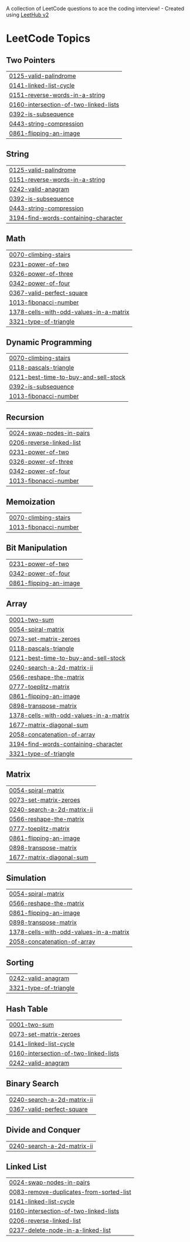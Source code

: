 A collection of LeetCode questions to ace the coding interview! - Created using [LeetHub v2](https://github.com/arunbhardwaj/LeetHub-2.0)
<!---LeetCode Topics Start-->
# LeetCode Topics
## Two Pointers
|  |
| ------- |
| [0125-valid-palindrome](https://github.com/adarshh1211/LeetCode/tree/master/0125-valid-palindrome) |
| [0141-linked-list-cycle](https://github.com/adarshh1211/LeetCode/tree/master/0141-linked-list-cycle) |
| [0151-reverse-words-in-a-string](https://github.com/adarshh1211/LeetCode/tree/master/0151-reverse-words-in-a-string) |
| [0160-intersection-of-two-linked-lists](https://github.com/adarshh1211/LeetCode/tree/master/0160-intersection-of-two-linked-lists) |
| [0392-is-subsequence](https://github.com/adarshh1211/LeetCode/tree/master/0392-is-subsequence) |
| [0443-string-compression](https://github.com/adarshh1211/LeetCode/tree/master/0443-string-compression) |
| [0861-flipping-an-image](https://github.com/adarshh1211/LeetCode/tree/master/0861-flipping-an-image) |
## String
|  |
| ------- |
| [0125-valid-palindrome](https://github.com/adarshh1211/LeetCode/tree/master/0125-valid-palindrome) |
| [0151-reverse-words-in-a-string](https://github.com/adarshh1211/LeetCode/tree/master/0151-reverse-words-in-a-string) |
| [0242-valid-anagram](https://github.com/adarshh1211/LeetCode/tree/master/0242-valid-anagram) |
| [0392-is-subsequence](https://github.com/adarshh1211/LeetCode/tree/master/0392-is-subsequence) |
| [0443-string-compression](https://github.com/adarshh1211/LeetCode/tree/master/0443-string-compression) |
| [3194-find-words-containing-character](https://github.com/adarshh1211/LeetCode/tree/master/3194-find-words-containing-character) |
## Math
|  |
| ------- |
| [0070-climbing-stairs](https://github.com/adarshh1211/LeetCode/tree/master/0070-climbing-stairs) |
| [0231-power-of-two](https://github.com/adarshh1211/LeetCode/tree/master/0231-power-of-two) |
| [0326-power-of-three](https://github.com/adarshh1211/LeetCode/tree/master/0326-power-of-three) |
| [0342-power-of-four](https://github.com/adarshh1211/LeetCode/tree/master/0342-power-of-four) |
| [0367-valid-perfect-square](https://github.com/adarshh1211/LeetCode/tree/master/0367-valid-perfect-square) |
| [1013-fibonacci-number](https://github.com/adarshh1211/LeetCode/tree/master/1013-fibonacci-number) |
| [1378-cells-with-odd-values-in-a-matrix](https://github.com/adarshh1211/LeetCode/tree/master/1378-cells-with-odd-values-in-a-matrix) |
| [3321-type-of-triangle](https://github.com/adarshh1211/LeetCode/tree/master/3321-type-of-triangle) |
## Dynamic Programming
|  |
| ------- |
| [0070-climbing-stairs](https://github.com/adarshh1211/LeetCode/tree/master/0070-climbing-stairs) |
| [0118-pascals-triangle](https://github.com/adarshh1211/LeetCode/tree/master/0118-pascals-triangle) |
| [0121-best-time-to-buy-and-sell-stock](https://github.com/adarshh1211/LeetCode/tree/master/0121-best-time-to-buy-and-sell-stock) |
| [0392-is-subsequence](https://github.com/adarshh1211/LeetCode/tree/master/0392-is-subsequence) |
| [1013-fibonacci-number](https://github.com/adarshh1211/LeetCode/tree/master/1013-fibonacci-number) |
## Recursion
|  |
| ------- |
| [0024-swap-nodes-in-pairs](https://github.com/adarshh1211/LeetCode/tree/master/0024-swap-nodes-in-pairs) |
| [0206-reverse-linked-list](https://github.com/adarshh1211/LeetCode/tree/master/0206-reverse-linked-list) |
| [0231-power-of-two](https://github.com/adarshh1211/LeetCode/tree/master/0231-power-of-two) |
| [0326-power-of-three](https://github.com/adarshh1211/LeetCode/tree/master/0326-power-of-three) |
| [0342-power-of-four](https://github.com/adarshh1211/LeetCode/tree/master/0342-power-of-four) |
| [1013-fibonacci-number](https://github.com/adarshh1211/LeetCode/tree/master/1013-fibonacci-number) |
## Memoization
|  |
| ------- |
| [0070-climbing-stairs](https://github.com/adarshh1211/LeetCode/tree/master/0070-climbing-stairs) |
| [1013-fibonacci-number](https://github.com/adarshh1211/LeetCode/tree/master/1013-fibonacci-number) |
## Bit Manipulation
|  |
| ------- |
| [0231-power-of-two](https://github.com/adarshh1211/LeetCode/tree/master/0231-power-of-two) |
| [0342-power-of-four](https://github.com/adarshh1211/LeetCode/tree/master/0342-power-of-four) |
| [0861-flipping-an-image](https://github.com/adarshh1211/LeetCode/tree/master/0861-flipping-an-image) |
## Array
|  |
| ------- |
| [0001-two-sum](https://github.com/adarshh1211/LeetCode/tree/master/0001-two-sum) |
| [0054-spiral-matrix](https://github.com/adarshh1211/LeetCode/tree/master/0054-spiral-matrix) |
| [0073-set-matrix-zeroes](https://github.com/adarshh1211/LeetCode/tree/master/0073-set-matrix-zeroes) |
| [0118-pascals-triangle](https://github.com/adarshh1211/LeetCode/tree/master/0118-pascals-triangle) |
| [0121-best-time-to-buy-and-sell-stock](https://github.com/adarshh1211/LeetCode/tree/master/0121-best-time-to-buy-and-sell-stock) |
| [0240-search-a-2d-matrix-ii](https://github.com/adarshh1211/LeetCode/tree/master/0240-search-a-2d-matrix-ii) |
| [0566-reshape-the-matrix](https://github.com/adarshh1211/LeetCode/tree/master/0566-reshape-the-matrix) |
| [0777-toeplitz-matrix](https://github.com/adarshh1211/LeetCode/tree/master/0777-toeplitz-matrix) |
| [0861-flipping-an-image](https://github.com/adarshh1211/LeetCode/tree/master/0861-flipping-an-image) |
| [0898-transpose-matrix](https://github.com/adarshh1211/LeetCode/tree/master/0898-transpose-matrix) |
| [1378-cells-with-odd-values-in-a-matrix](https://github.com/adarshh1211/LeetCode/tree/master/1378-cells-with-odd-values-in-a-matrix) |
| [1677-matrix-diagonal-sum](https://github.com/adarshh1211/LeetCode/tree/master/1677-matrix-diagonal-sum) |
| [2058-concatenation-of-array](https://github.com/adarshh1211/LeetCode/tree/master/2058-concatenation-of-array) |
| [3194-find-words-containing-character](https://github.com/adarshh1211/LeetCode/tree/master/3194-find-words-containing-character) |
| [3321-type-of-triangle](https://github.com/adarshh1211/LeetCode/tree/master/3321-type-of-triangle) |
## Matrix
|  |
| ------- |
| [0054-spiral-matrix](https://github.com/adarshh1211/LeetCode/tree/master/0054-spiral-matrix) |
| [0073-set-matrix-zeroes](https://github.com/adarshh1211/LeetCode/tree/master/0073-set-matrix-zeroes) |
| [0240-search-a-2d-matrix-ii](https://github.com/adarshh1211/LeetCode/tree/master/0240-search-a-2d-matrix-ii) |
| [0566-reshape-the-matrix](https://github.com/adarshh1211/LeetCode/tree/master/0566-reshape-the-matrix) |
| [0777-toeplitz-matrix](https://github.com/adarshh1211/LeetCode/tree/master/0777-toeplitz-matrix) |
| [0861-flipping-an-image](https://github.com/adarshh1211/LeetCode/tree/master/0861-flipping-an-image) |
| [0898-transpose-matrix](https://github.com/adarshh1211/LeetCode/tree/master/0898-transpose-matrix) |
| [1677-matrix-diagonal-sum](https://github.com/adarshh1211/LeetCode/tree/master/1677-matrix-diagonal-sum) |
## Simulation
|  |
| ------- |
| [0054-spiral-matrix](https://github.com/adarshh1211/LeetCode/tree/master/0054-spiral-matrix) |
| [0566-reshape-the-matrix](https://github.com/adarshh1211/LeetCode/tree/master/0566-reshape-the-matrix) |
| [0861-flipping-an-image](https://github.com/adarshh1211/LeetCode/tree/master/0861-flipping-an-image) |
| [0898-transpose-matrix](https://github.com/adarshh1211/LeetCode/tree/master/0898-transpose-matrix) |
| [1378-cells-with-odd-values-in-a-matrix](https://github.com/adarshh1211/LeetCode/tree/master/1378-cells-with-odd-values-in-a-matrix) |
| [2058-concatenation-of-array](https://github.com/adarshh1211/LeetCode/tree/master/2058-concatenation-of-array) |
## Sorting
|  |
| ------- |
| [0242-valid-anagram](https://github.com/adarshh1211/LeetCode/tree/master/0242-valid-anagram) |
| [3321-type-of-triangle](https://github.com/adarshh1211/LeetCode/tree/master/3321-type-of-triangle) |
## Hash Table
|  |
| ------- |
| [0001-two-sum](https://github.com/adarshh1211/LeetCode/tree/master/0001-two-sum) |
| [0073-set-matrix-zeroes](https://github.com/adarshh1211/LeetCode/tree/master/0073-set-matrix-zeroes) |
| [0141-linked-list-cycle](https://github.com/adarshh1211/LeetCode/tree/master/0141-linked-list-cycle) |
| [0160-intersection-of-two-linked-lists](https://github.com/adarshh1211/LeetCode/tree/master/0160-intersection-of-two-linked-lists) |
| [0242-valid-anagram](https://github.com/adarshh1211/LeetCode/tree/master/0242-valid-anagram) |
## Binary Search
|  |
| ------- |
| [0240-search-a-2d-matrix-ii](https://github.com/adarshh1211/LeetCode/tree/master/0240-search-a-2d-matrix-ii) |
| [0367-valid-perfect-square](https://github.com/adarshh1211/LeetCode/tree/master/0367-valid-perfect-square) |
## Divide and Conquer
|  |
| ------- |
| [0240-search-a-2d-matrix-ii](https://github.com/adarshh1211/LeetCode/tree/master/0240-search-a-2d-matrix-ii) |
## Linked List
|  |
| ------- |
| [0024-swap-nodes-in-pairs](https://github.com/adarshh1211/LeetCode/tree/master/0024-swap-nodes-in-pairs) |
| [0083-remove-duplicates-from-sorted-list](https://github.com/adarshh1211/LeetCode/tree/master/0083-remove-duplicates-from-sorted-list) |
| [0141-linked-list-cycle](https://github.com/adarshh1211/LeetCode/tree/master/0141-linked-list-cycle) |
| [0160-intersection-of-two-linked-lists](https://github.com/adarshh1211/LeetCode/tree/master/0160-intersection-of-two-linked-lists) |
| [0206-reverse-linked-list](https://github.com/adarshh1211/LeetCode/tree/master/0206-reverse-linked-list) |
| [0237-delete-node-in-a-linked-list](https://github.com/adarshh1211/LeetCode/tree/master/0237-delete-node-in-a-linked-list) |
<!---LeetCode Topics End-->